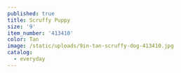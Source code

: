 ```yaml
---
published: true
title: Scruffy Puppy
size: '9'
item_number: '413410'
color: Tan
image: /static/uploads/9in-tan-scruffy-dog-413410.jpg
catalog:
  - everyday
---
```


